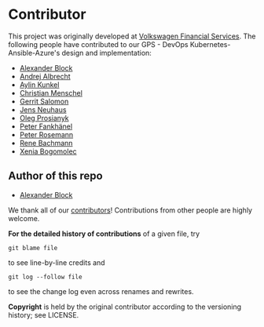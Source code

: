 # Contributor

This project was originally developed at [Volkswagen Financial Services](http://www.vwfs.de/). The following people have contributed to our GPS - DevOps Kubernetes-Ansible-Azure's design and implementation:

* [Alexander Block](http://github.com/codablock)
* [Andrej Albrecht](http://github.com/Andrej1A)
* [Aylin Kunkel](http://github.com/AylinKunkel)
* [Christian Menschel](https://github.com/tapwork)
* [Gerrit Salomon](http://github.com/galrak)
* [Jens Neuhaus](http://github.com/jensneuhaus)
* [Oleg Prosianyk](http://github.com/OlehProsianyk)
* [Peter Fankhänel](http://github.com/pit007)
* [Peter Rosemann](http://github.com/dkdndes/)
* [Rene Bachmann](http://github.com/garfield70)
* [Xenia Bogomolec](http://github.com/XeniaGabriela)

## Author of this repo

* [Alexander Block](http://github.com/codablock)

We thank all of our [contributors](https://github.com/vwfs/devops-kubernetes-azure/graphs/contributors)!
Contributions from other people are highly welcome.

**For the detailed history of contributions** of a given file, try

    git blame file

to see line-by-line credits and

    git log --follow file

to see the change log even across renames and rewrites.

**Copyright** is held by the original contributor according to the versioning history; see LICENSE.
